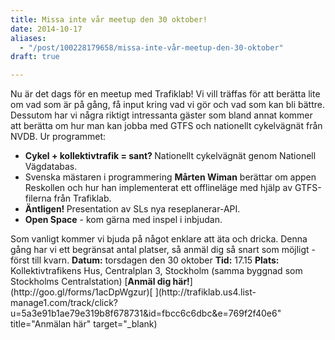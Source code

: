 ```yaml
---
title: Missa inte vår meetup den 30 oktober!
date: 2014-10-17
aliases:
  - "/post/100228179658/missa-inte-vår-meetup-den-30-oktober"
draft: true

---
```


Nu är det dags för en meetup med Trafiklab! Vi vill träffas för att berätta lite om vad som är på gång, få input kring vad vi gör och vad som kan bli bättre. Dessutom har vi några riktigt intressanta gäster som bland annat kommer att berätta om hur man kan jobba med GTFS och nationellt cykelvägnät från NVDB.
 Ur programmet:
 <ul type="disc"><li><strong>Cykel + kollektivtrafik = sant? </strong>Nationellt cykelvägnät genom Nationell Vägdatabas.</li> <li>Svenska mästaren i programmering <strong>Mårten Wiman</strong> berättar om appen Reskollen och hur han implementerat ett offlineläge med hjälp av GTFS-filerna från Trafiklab. </li>
<li><strong>Äntligen! </strong>Presentation av SLs nya reseplanerar-API.</li>
<li><strong>Open Space</strong> - kom gärna med inspel i inbjudan. </li>
</ul>
Som vanligt kommer vi bjuda på något enklare att äta och dricka. Denna gång har vi ett begränsat antal platser, så anmäl dig så snart som möjligt - först till kvarn.
<strong>Datum:</strong> torsdagen den 30 oktober
<strong>Tid:</strong> 17.15
<strong>Plats:</strong> Kollektivtrafikens Hus, Centralplan 3, Stockholm (samma byggnad som Stockholms Centralstation)
[<strong>Anmäl dig här!</strong>](http://goo.gl/forms/1acDpWgzur)[
](http://trafiklab.us4.list-manage1.com/track/click?u=5a3e91b1ae79e319b8f678731&amp;id=fbcc6c6dbc&amp;e=769f2f40e6" title="Anmälan här" target="_blank)
 
